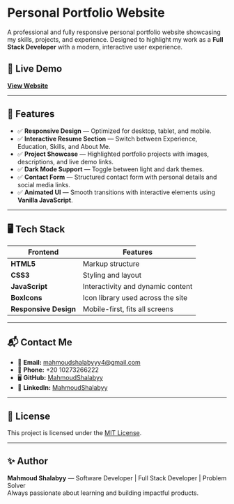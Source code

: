# Personal Portfolio Website

A professional and fully responsive personal portfolio website showcasing my skills, projects, and experience. Designed to highlight my work as a **Full Stack Developer** with a modern, interactive user experience.

## 🚀 Live Demo

[**View Website**](https://badawy24.github.io/Badawy-Portfolio/)  

---

## 📂 Features

- ✅ **Responsive Design** — Optimized for desktop, tablet, and mobile.
- ✅ **Interactive Resume Section** — Switch between Experience, Education, Skills, and About Me.
- ✅ **Project Showcase** — Highlighted portfolio projects with images, descriptions, and live demo links.
- ✅ **Dark Mode Support** — Toggle between light and dark themes.
- ✅ **Contact Form** — Structured contact form with personal details and social media links.
- ✅ **Animated UI** — Smooth transitions with interactive elements using **Vanilla JavaScript**.

---

## 🖥️ Tech Stack

| Frontend      | Features                                  |
|---------------|-------------------------------------------|
| **HTML5**     | Markup structure                          |
| **CSS3**      | Styling and layout                        |
| **JavaScript**| Interactivity and dynamic content         |
| **BoxIcons**  | Icon library used across the site         |
| **Responsive Design** | Mobile-first, fits all screens    |

---

## 📬 Contact Me

- 📧 **Email:** [mahmoudshalabyyy4@gmail.com](mailto:abdelrahman.ahmed2410@gmail.com)
- 📱 **Phone:** +20 10273266222
- 🖥️ **GitHub:** [MahmoudShalabyy](https://github.com/MahmoudShalabyy)
- 💼 **LinkedIn:** [MahmoudShalabyy](https://www.linkedin.com/in/mahmoud-shalaby-58b237227/)

---

## 📌 License

This project is licensed under the [MIT License](LICENSE).

---

## ✨ Author

**Mahmoud Shalabyy** — Software Developer | Full Stack Developer | Problem Solver  
Always passionate about learning and building impactful products.
